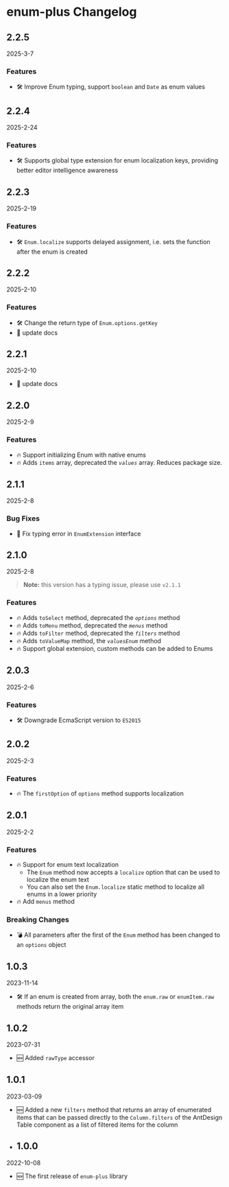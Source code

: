 <!-- markdownlint-disable MD009 MD024 -->

# enum-plus Changelog

## 2.2.5

2025-3-7

### Features

- 🛠 Improve Enum typing, support `boolean` and `Date` as enum values

## 2.2.4

2025-2-24

### Features

- 🛠 Supports global type extension for enum localization keys, providing better editor intelligence awareness

## 2.2.3

2025-2-19

### Features

- 🛠 `Enum.localize` supports delayed assignment, i.e. sets the function after the enum is created

## 2.2.2

2025-2-10

### Features

- 🛠 Change the return type of `Enum.options.getKey`
- 📖 update docs

## 2.2.1

2025-2-10

- 📖 update docs

## 2.2.0

2025-2-9

### Features

- 🔥 Support initializing Enum with native enums
- 🔥 Adds `items` array, deprecated the _`values`_ array. Reduces package size.

## 2.1.1

2025-2-8

### Bug Fixes

- 🐞 Fix typing error in `EnumExtension` interface

## 2.1.0

2025-2-8

> **Note:** this version has a typing issue, please use `v2.1.1`

### Features

- 🔥 Adds `toSelect` method, deprecated the _`options`_ method
- 🔥 Adds `toMenu` method, deprecated the _`menus`_ method
- 🔥 Adds `toFilter` method, deprecated the _`filters`_ method
- 🔥 Adds `toValueMap` method, the _`valuesEnum`_ method
- 🔥 Support global extension, custom methods can be added to Enums

## 2.0.3

2025-2-6

### Features

- 🛠 Downgrade EcmaScript version to `ES2015`

## 2.0.2

2025-2-3

### Features

- 🔥 The `firstOption` of `options` method supports localization

## 2.0.1

2025-2-2

### Features

- 🔥 Support for enum text localization
  - The `Enum` method now accepts a `localize` option that can be used to localize the enum text
  - You can also set the `Enum.localize` static method to localize all enums in a lower priority
- 🔥 Add `menus` method

### Breaking Changes

- 💣 All parameters after the first of the `Enum` method has been changed to an `options` object

## 1.0.3

2023-11-14

- 🛠 If an enum is created from array, both the `enum.raw` or `enumItem.raw` methods return the original array item

## 1.0.2

2023-07-31

- 🆕 Added `rawType` accessor

## 1.0.1

2023-03-09

- 🆕 Added a new `filters` method that returns an array of enumerated items that can be passed directly to the `Column.filters` of the AntDesign Table component as a list of filtered items for the column

- ## 1.0.0

2022-10-08

- 🆕 The first release of `enum-plus` library
